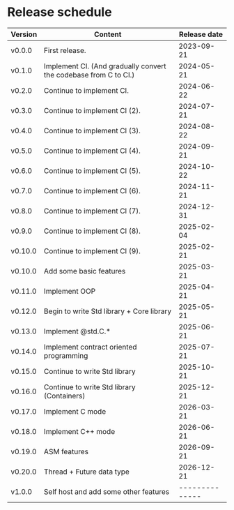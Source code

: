 # Release schedule

| Version | Content                                                          | Release date |
|---------|------------------------------------------------------------------|--------------|
| v0.0.0  | First release.                                                   | 2023-09-21   |
| v0.1.0  | Implement CI. (And gradually convert the codebase from C to CI.) | 2024-05-21   |
| v0.2.0  | Continue to implement CI.                                        | 2024-06-22   |
| v0.3.0  | Continue to implement CI (2).                                    | 2024-07-21   |
| v0.4.0  | Continue to implement CI (3).                                    | 2024-08-22   |
| v0.5.0  | Continue to implement CI (4).                                    | 2024-09-21   |
| v0.6.0  | Continue to implement CI (5).                                    | 2024-10-22   |
| v0.7.0  | Continue to implement CI (6).                                    | 2024-11-21   |
| v0.8.0  | Continue to implement CI (7).                                    | 2024-12-31   |
| v0.9.0  | Continue to implement CI (8).                                    | 2025-02-04   |
| v0.10.0 | Continue to implement CI (9).                                    | 2025-02-21   |
| v0.10.0 | Add some basic features                                          | 2025-03-21   |
| v0.11.0 | Implement OOP                                                    | 2025-04-21   |
| v0.12.0 | Begin to write Std library + Core library                        | 2025-05-21   |
| v0.13.0 | Implement @std.C.*                                               | 2025-06-21   |
| v0.14.0 | Implement contract oriented programming                          | 2025-07-21   |
| v0.15.0 | Continue to write Std library                                    | 2025-10-21   |
| v0.16.0 | Continue to write Std library (Containers)                       | 2025-12-21   |
| v0.17.0 | Implement C mode                                                 | 2026-03-21   |
| v0.18.0 | Implement C++ mode                                               | 2026-06-21   |
| v0.19.0 | ASM features                                                     | 2026-09-21   |
| v0.20.0 | Thread + Future data type                                        | 2026-12-21   |
| v1.0.0  | Self host and add some other features                            |--------------|
